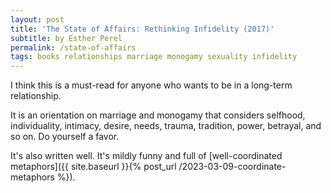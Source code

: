 ```yaml
---
layout: post
title: 'The State of Affairs: Rethinking Infidelity (2017)'
subtitle: by Esther Perel
permalink: /state-of-affairs
tags: books relationships marriage monogamy sexuality infidelity
---
```


I think this is a must-read for anyone who wants to be in a long-term relationship.
<!--more-->
It is an orientation on marriage and monogamy that considers selfhood, individuality, intimacy, desire, needs, trauma, tradition, power, betrayal, and so on.
Do yourself a favor.

It's also written well.
It's mildly funny and full of [well-coordinated metaphors]({{ site.baseurl }}{% post_url /2023-03-09-coordinate-metaphors %}).
